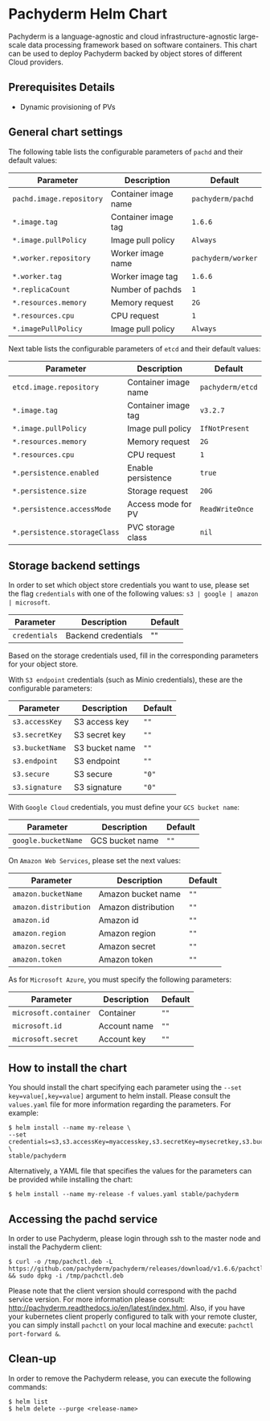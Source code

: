Pachyderm Helm Chart
====================

Pachyderm is a language-agnostic and cloud infrastructure-agnostic large-scale data processing framework based on software containers. This chart can be used to deploy Pachyderm backed by object stores of different Cloud providers.

Prerequisites Details
---------------------

-	Dynamic provisioning of PVs

General chart settings
----------------------

The following table lists the configurable parameters of `pachd` and their default values:

| Parameter                | Description           | Default           |
|--------------------------|-----------------------|-------------------|
| `pachd.image.repository` | Container image name  | `pachyderm/pachd` |
| `*.image.tag`            | Container image tag   | `1.6.6`           |
| `*.image.pullPolicy`     | Image pull policy     | `Always`          |
| `*.worker.repository`    | Worker image name     | `pachyderm/worker`|
| `*.worker.tag`           | Worker image tag      | `1.6.6`           |
| `*.replicaCount`         | Number of pachds      | `1`               |
| `*.resources.memory`     | Memory request        | `2G`              |
| `*.resources.cpu`        | CPU request           | `1`               |
| `*.imagePullPolicy`      | Image pull policy     | `Always`          |


Next table lists the configurable parameters of `etcd` and their default values:

| Parameter                   | Description           | Default           |
|-----------------------------|-----------------------|-------------------|
| `etcd.image.repository`     | Container image name  | `pachyderm/etcd`  |
| `*.image.tag`               | Container image tag   | `v3.2.7`          |
| `*.image.pullPolicy`        | Image pull policy     | `IfNotPresent`    |
| `*.resources.memory`        | Memory request        | `2G`              |
| `*.resources.cpu`           | CPU request           | `1`               |
| `*.persistence.enabled`     | Enable persistence    | `true`            |
| `*.persistence.size`        | Storage request       | `20G`             |
| `*.persistence.accessMode`  | Access mode for PV    | `ReadWriteOnce`   |
| `*.persistence.storageClass`| PVC storage class     | `nil`             |


Storage backend settings
------------------------

In order to set which object store credentials you want to use, please set the flag `credentials` with one of the following values: `s3 | google | amazon | microsoft`.

| Parameter                | Description           | Default           |
|--------------------------|-----------------------|-------------------|
| `credentials`            | Backend credentials   | ""                |


Based on the storage credentials used, fill in the corresponding parameters for your object store.

With `S3 endpoint` credentials (such as Minio credentials), these are the configurable parameters:

| Parameter                | Description           | Default           |
|--------------------------|-----------------------|-------------------|
| `s3.accessKey`           | S3 access key         | `""`              |
| `s3.secretKey`           | S3 secret key         | `""`              |
| `s3.bucketName`          | S3 bucket name        | `""`              |
| `s3.endpoint`            | S3 endpoint           | `""`              |
| `s3.secure`              | S3 secure             | `"0"`             |
| `s3.signature`           | S3 signature          | `"0"`             |


With `Google Cloud` credentials, you must define your `GCS bucket name`:

| Parameter                | Description           | Default           |
|--------------------------|-----------------------|-------------------|
| `google.bucketName`      | GCS bucket name       | `""`              |


On `Amazon Web Services`, please set the next values:

| Parameter                | Description           | Default           |
|--------------------------|-----------------------|-------------------|
| `amazon.bucketName`      | Amazon bucket name    | `""`              |
| `amazon.distribution`    | Amazon distribution   | `""`              |
| `amazon.id`              | Amazon id             | `""`              |
| `amazon.region`          | Amazon region         | `""`              |
| `amazon.secret`          | Amazon secret         | `""`              |
| `amazon.token`           | Amazon token          | `""`              |


As for `Microsoft Azure`, you must specify the following parameters:

| Parameter                | Description           | Default           |
|--------------------------|-----------------------|-------------------|
| `microsoft.container`    | Container             | `""`              |
| `microsoft.id`           | Account name          | `""`              |
| `microsoft.secret`       | Account key           | `""`              |


How to install the chart
------------------------

You should install the chart specifying each parameter using the `--set key=value[,key=value]` argument to helm install. Please consult the `values.yaml` file for more information regarding the parameters. For example:


```console
$ helm install --name my-release \
--set credentials=s3,s3.accessKey=myaccesskey,s3.secretKey=mysecretkey,s3.bucketName=default_bucket,s3.endpoint=domain.subdomain:8080,etcd.persistence.accessMode=ReadWriteMany \
stable/pachyderm
```

Alternatively, a YAML file that specifies the values for the parameters can be provided while installing the chart:

```console
$ helm install --name my-release -f values.yaml stable/pachyderm
```

Accessing the pachd service
---------------------------

In order to use Pachyderm, please login through ssh to the master node and install the Pachyderm client:

```console
$ curl -o /tmp/pachctl.deb -L https://github.com/pachyderm/pachyderm/releases/download/v1.6.6/pachctl_1.6.6_amd64.deb && sudo dpkg -i /tmp/pachctl.deb
```

Please note that the client version should correspond with the pachd service version. For more information please consult: http://pachyderm.readthedocs.io/en/latest/index.html. Also, if you have your kubernetes client properly configured to talk with your remote cluster, you can simply install `pachctl` on your local machine and execute: `pachctl port-forward &`.

Clean-up
-------

In order to remove the Pachyderm release, you can execute the following commands:

```console
$ helm list
$ helm delete --purge <release-name>
```
